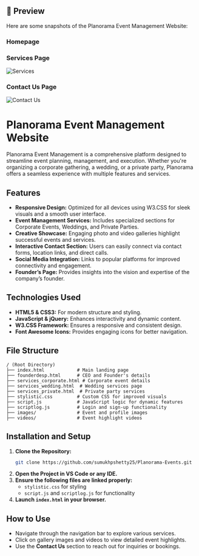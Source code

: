 ## 🚀 Preview
Here are some snapshots of the Planorama Event Management Website:

### Homepage


### Services Page
![Services](assets/services.png)

### Contact Us Page
![Contact Us](assets/contact.png)

# Planorama Event Management Website

Planorama Event Management is a comprehensive platform designed to streamline event planning, management, and execution. Whether you're organizing a corporate gathering, a wedding, or a private party, Planorama offers a seamless experience with multiple features and services.

## Features
- **Responsive Design:** Optimized for all devices using W3.CSS for sleek visuals and a smooth user interface.
- **Event Management Services:** Includes specialized sections for Corporate Events, Weddings, and Private Parties.
- **Creative Showcase:** Engaging photo and video galleries highlight successful events and services.
- **Interactive Contact Section:** Users can easily connect via contact forms, location links, and direct calls.
- **Social Media Integration:** Links to popular platforms for improved connectivity and engagement.
- **Founder’s Page:** Provides insights into the vision and expertise of the company’s founder.

## Technologies Used
- **HTML5 & CSS3:** For modern structure and styling.
- **JavaScript & jQuery:** Enhances interactivity and dynamic content.
- **W3.CSS Framework:** Ensures a responsive and consistent design.
- **Font Awesome Icons:** Provides engaging icons for better navigation.

## File Structure
```
/ (Root Directory)
├── index.html            # Main landing page
├── founderdesp.html      # CEO and Founder's details
├── services_corporate.html # Corporate event details
├── services_wedding.html  # Wedding services page
├── services_private.html  # Private party services
├── stylistic.css         # Custom CSS for improved visuals
├── script.js             # JavaScript logic for dynamic features
├── scriptlog.js          # Login and sign-up functionality
├── images/               # Event and profile images
├── videos/               # Event highlight videos
```

## Installation and Setup
1. **Clone the Repository:**
   ```bash
   git clone https://github.com/sumukhpshetty25/Planorama-Events.git
   ```
2. **Open the Project in VS Code or any IDE.**
3. **Ensure the following files are linked properly:**
   - `stylistic.css` for styling
   - `script.js` and `scriptlog.js` for functionality
4. **Launch `index.html` in your browser.**

## How to Use
- Navigate through the navigation bar to explore various services.
- Click on gallery images and videos to view detailed event highlights.
- Use the **Contact Us** section to reach out for inquiries or bookings.

